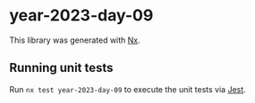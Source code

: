 # year-2023-day-09

This library was generated with [Nx](https://nx.dev).

## Running unit tests

Run `nx test year-2023-day-09` to execute the unit tests via [Jest](https://jestjs.io).
